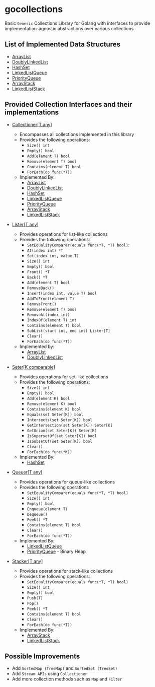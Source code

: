 # gocollections
Basic `Generic` Collections Library for Golang with interfaces to provide implementation-agnostic abstractions 
over various collections

## List of Implemented Data Structures
* [ArrayList](./list/arraylist/list.go)
* [DoublyLinkedList](./list/doublylinkedlist/doublylinkedlist.go)
* [HashSet](./set/hashset/set.go)
* [LinkedListQueue](./queue/linkedlistqueue/queue.go)
* [PriorityQueue](./queue/priorityqueue/pq.go)
* [ArrayStack](./stack/arraystack/stack.go)
* [LinkedListStack](./stack/linkedliststack/linkedliststack.go)

## Provided Collection Interfaces and their implementations
* [Collectioner[T any]](./generic/collectioner.go)
    * Encompasses all collections implemented in this library
    * Provides the following operations:
        * `Size() int`
        * `Empty() bool`
        * `Add(element T) bool`
        * `Remove(element T) bool`
        * `Contains(element T) bool`
        * `ForEach(do func(*T))`
    * Implemented By:
        * [ArrayList](./list/arraylist/list.go)
        * [DoublyLinkedList](./list/doublylinkedlist/doublylinkedlist.go)
        * [HashSet](./set/hashset/set.go)
        * [LinkedListQueue](./queue/linkedlistqueue/queue.go)
        * [PriorityQueue](./queue/priorityqueue/pq.go)
        * [ArrayStack](./stack/arraystack/stack.go)
        * [LinkedListStack](./stack/linkedliststack/linkedliststack.go)

* [Lister[T any]](./list/lister.go)
    * Provides operations for list-like collections
    * Provides the following operations:
        * `SetEqualityComparer(equals func(*T, *T) bool)`:
        * `At(index int) *T`
        * `Set(index int, value T)`
        * `Size() int`
        * `Empty() bool`
        * `Front() *T`
        * `Back() *T`
        * `Add(element T) bool`
        * `RemoveBack()`
        * `Insert(index int, value T) bool`
        * `AddToFront(element T)`
        * `RemoveFront()`
        * `Remove(element T) bool`
        * `RemoveAt(index int)`
        * `IndexOf(element T) int`
        * `Contains(element T) bool`
        * `SubList(start int, end int) Lister[T]`
        * `Clear()`
        * `ForEach(do func(*T))`
    * Implemented by:   
        * [ArrayList](./list/arraylist/list.go)
        * [DoublyLinkedList](./list/doublylinkedlist/doublylinkedlist.go)

* [Seter[K comparable]](./set/seter.go)
    * Provides operations for set-like collections
    * Provides the following operations:
        * `Size() int`
        * `Empty() bool`
        * `Add(element K) bool`
        * `Remove(element K) bool`
        * `Contains(element K) bool`
        * `Equals(set Seter[K]) bool`
        * `Intersects(set Seter[K]) bool`
        * `GetIntersection(set Seter[K]) Seter[K]`
        * `GetUnion(set Seter[K]) Seter[K]`
        * `IsSupersetOf(set Seter[K]) bool`
        * `IsSubsetOf(set Seter[K]) bool`
        * `Clear()`
        * `ForEach(do func(*K))`
    * Implemented By:
        * [HashSet](./set/hashset/set.go)

* [Queuer[T any]](./queue/queuer.go)
    * Provides operations for queue-like collections
    * Provides the following operations
	    * `SetEqualityComparer(equals func(*T, *T) bool)`
	    * `Size() int`
	    * `Empty() bool`
	    * `Enqueue(element T)`
	    * `Dequeue()`
	    * `Peek() *T`
	    * `Contains(element T) bool`
	    * `Clear()`
	    * `ForEach(do func(*T))`
    * Implemented By:
        * [LinkedListQueue](./queue/linkedlistqueue/queue.go)
        * [PriorityQueue](./queue/priorityqueue/pq.go) - Binary Heap

* [Stacker[T any]](./stack/stacker.go)
    * Provides operations for stack-like collections
    * Provides the following operations:
	    * `SetEqualityComparer(equals func(*T, *T) bool)`
	    * `Size() int`
	    * `Empty() bool`
	    * `Push(T)`
	    * `Pop()`
	    * `Peek() *T`
	    * `Contains(element T) bool`
	    * `Clear()`
	    * `ForEach(do func(*T))`
    * Implemented By:
        * [ArrayStack](./stack/arraystack/stack.go)
        * [LinkedListStack](./stack/linkedliststack/linkedliststack.go)

## Possible Improvements
* Add `SortedMap (TreeMap)` and `SortedSet (TreeSet)`
* Add `Stream APIs` using `Collectioner`
* Add more collection methods such as `Map` and `Filter`
